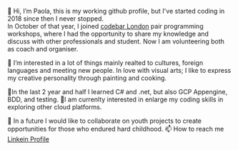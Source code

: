 👋 Hi, I’m Paola, this is my working github profile, but I've started coding in 2018 since then I never stopped.</br>
In October of that year, I joined [codebar London](https://codebar.io/) pair programming workshops, where I had the opportunity to share my knowledge and discuss with      other professionals and student. Now I am volunteering both as coach and organiser.

👀 I’m interested in a lot of things mainly realted to cultures, foreign languages and meeting new people. In love with visual arts; I like to express my creative personality through painting and cooking.

🌱In the last 2 year and half I learned C# and .net, but also GCP Appengine, BDD, and testing.
🌱I am currenlty interested in enlarge my coding skills in exploring other cloud platforms.

💞️ In a future I would like to collaborate on youth projects to create opportunities for those who endured hard childhood. 
📫 How to reach me [Linkein Profile](https://www.linkedin.com/in/paola-m-0bb05795)



